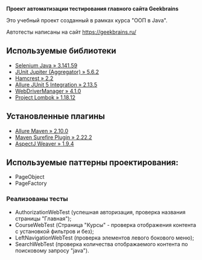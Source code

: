 **Проект автоматизации тестирования главного сайта Geekbrains**

Это учебный проект созданный в рамках курса "ООП в Java".

Автотесты написаны на сайт https://geekbrains.ru/

## Используемые библиотеки

  - [Selenium Java » 3.141.59](https://mvnrepository.com/artifact/org.seleniumhq.selenium/selenium-java/3.141.59)
  - [JUnit Jupiter (Aggregator) » 5.6.2](https://mvnrepository.com/artifact/org.junit.jupiter/junit-jupiter/5.6.2)
  - [Hamcrest » 2.2](https://mvnrepository.com/artifact/org.hamcrest/hamcrest/2.2)
  - [Allure JUnit 5 Integration » 2.13.5](https://mvnrepository.com/artifact/io.qameta.allure/allure-junit5/2.13.5)
  - [WebDriverManager » 4.1.0](https://mvnrepository.com/artifact/io.github.bonigarcia/webdrivermanager/4.1.0)
  - [Project Lombok » 1.18.12](https://mvnrepository.com/artifact/org.projectlombok/lombok/1.18.12)

## Установленные плагины

 - [Allure Maven » 2.10.0](https://mvnrepository.com/artifact/io.qameta.allure/allure-maven/2.10.0)
 - [Maven Surefire Plugin » 2.22.2](https://mvnrepository.com/artifact/org.apache.maven.plugins/maven-surefire-plugin/2.22.2)
 - [AspectJ Weaver » 1.9.4](https://mvnrepository.com/artifact/org.aspectj/aspectjweaver/1.9.4)

## Используемые паттерны проектирования:
  - PageObject  
  - PageFactory

### Реализованы тесты

- AuthorizationWebTest (успешная авторизация, проверка названия страницы "Главная");
- CourseWebTest         (Страница "Курсы" - проверка отображения контента с установкой фильтров и без);
- LeftNavigationWebTest (проверка элементов левого бокового меню);
- SearchWebTest (проверка количества отображаемого контента по поисковому запросу "java").